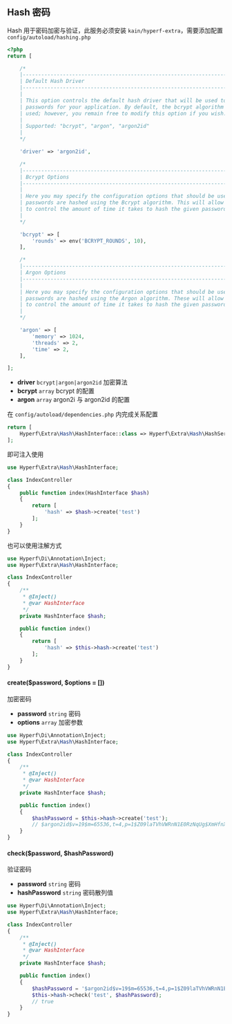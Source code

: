 ## Hash 密码

Hash 用于密码加密与验证，此服务必须安装 `kain/hyperf-extra`，需要添加配置 `config/autoload/hashing.php`

```php
<?php
return [

    /*
    |--------------------------------------------------------------------------
    | Default Hash Driver
    |--------------------------------------------------------------------------
    |
    | This option controls the default hash driver that will be used to hash
    | passwords for your application. By default, the bcrypt algorithm is
    | used; however, you remain free to modify this option if you wish.
    |
    | Supported: "bcrypt", "argon", "argon2id"
    |
    */

    'driver' => 'argon2id',

    /*
    |--------------------------------------------------------------------------
    | Bcrypt Options
    |--------------------------------------------------------------------------
    |
    | Here you may specify the configuration options that should be used when
    | passwords are hashed using the Bcrypt algorithm. This will allow you
    | to control the amount of time it takes to hash the given password.
    |
    */

    'bcrypt' => [
        'rounds' => env('BCRYPT_ROUNDS', 10),
    ],

    /*
    |--------------------------------------------------------------------------
    | Argon Options
    |--------------------------------------------------------------------------
    |
    | Here you may specify the configuration options that should be used when
    | passwords are hashed using the Argon algorithm. These will allow you
    | to control the amount of time it takes to hash the given password.
    |
    */

    'argon' => [
        'memory' => 1024,
        'threads' => 2,
        'time' => 2,
    ],

];
```

- **driver** `bcrypt|argon|argon2id` 加密算法
- **bcrypt** `array` bcrypt 的配置
- **argon** `array` argon2i 与 argon2id 的配置

在 `config/autoload/dependencies.php` 内完成关系配置

```php
return [
    Hyperf\Extra\Hash\HashInterface::class => Hyperf\Extra\Hash\HashService::class,
];
```

即可注入使用

```php
use Hyperf\Extra\Hash\HashInterface;

class IndexController
{
    public function index(HashInterface $hash)
    {
        return [
            'hash' => $hash->create('test')
        ];
    }
}
```

也可以使用注解方式

```php
use Hyperf\Di\Annotation\Inject;
use Hyperf\Extra\Hash\HashInterface;

class IndexController
{
    /**
     * @Inject()
     * @var HashInterface
     */
    private HashInterface $hash;

    public function index()
    {
        return [
            'hash' => $this->hash->create('test')
        ];
    }
}
```

#### create($password, $options = [])

加密密码

- **password** `string` 密码
- **options** `array` 加密参数

```php
use Hyperf\Di\Annotation\Inject;
use Hyperf\Extra\Hash\HashInterface;

class IndexController
{
    /**
     * @Inject()
     * @var HashInterface
     */
    private HashInterface $hash;

    public function index()
    {
        $hashPassword = $this->hash->create('test');
        // $argon2id$v=19$m=65536,t=4,p=1$Z09laTVhVWRnN1E0RzNqUg$XmHfnX0Kol3EOO5WnVTAWSnkstkDsEGfCCSbUWGgUMU
    }
}
```

#### check($password, $hashPassword)

验证密码

- **password** `string` 密码
- **hashPassword** `string` 密码散列值

```php
use Hyperf\Di\Annotation\Inject;
use Hyperf\Extra\Hash\HashInterface;

class IndexController
{
    /**
     * @Inject()
     * @var HashInterface
     */
    private HashInterface $hash;

    public function index()
    {
        $hashPassword = '$argon2id$v=19$m=65536,t=4,p=1$Z09laTVhVWRnN1E0RzNqUg$XmHfnX0Kol3EOO5WnVTAWSnkstkDsEGfCCSbUWGgUMU';
        $this->hash->check('test', $hashPassword);
        // true
    }
}
```